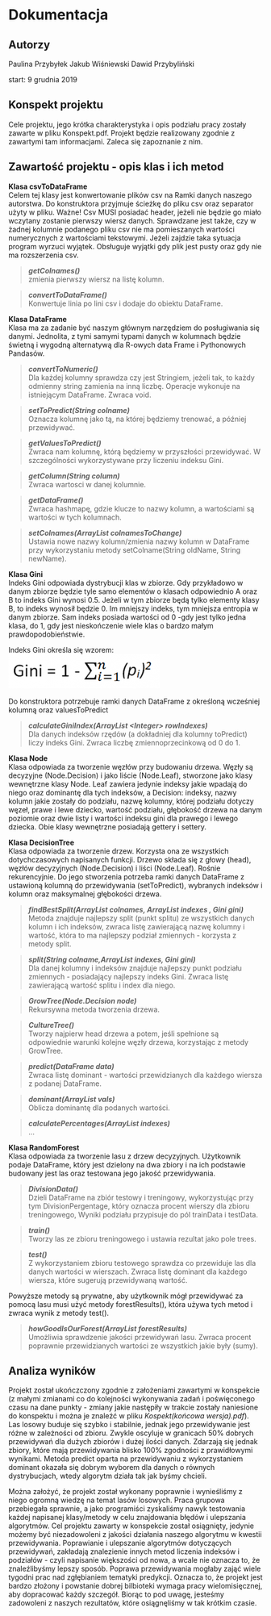 # Dokumentacja 

## Autorzy
Paulina Przybyłek
Jakub Wiśniewski
Dawid Przybyliński

start: 9 grudnia 2019

## Konspekt projektu

Cele projektu, jego krótka charakterystyka i opis podziału pracy zostały zawarte w pliku Konspekt.pdf. Projekt będzie realizowany zgodnie z zawartymi tam informacjami. Zaleca się zapoznanie z nim.

## Zawartość projektu - opis klas i ich metod

**Klasa csvToDataFrame**    
  Celem tej klasy jest konwertowanie plików csv na Ramki danych naszego autorstwa. 
Do konstruktora przyjmuje ścieżkę do pliku csv oraz separator użyty w pliku. 
Ważne! Csv MUSI posiadać header, jeżeli nie będzie go miało wczytany zostanie pierwszy wiersz danych.
Sprawdzane jest także, czy w żadnej kolumnie podanego pliku csv nie ma pomieszanych wartości numerycznych z wartościami
tekstowymi. Jeżeli zajdzie taka sytuacja program wyrzuci wyjątek.
Obsługuje wyjątki gdy plik jest pusty oraz gdy nie ma rozszerzenia csv.
  
>  ***getColnames()***   
>    zmienia pierwszy wiersz na listę kolumn.
    
>  ***convertToDataFrame()***   
>    Konwertuje linia po lini csv i dodaje do obiektu DataFrame. 

**Klasa DataFrame**   
  Klasa ma za zadanie być naszym głównym narzędziem do posługiwania się danymi. Jednolita, z tymi samymi typami danych w kolumnach będzie świetną i wygodną alternatywą dla R-owych data Frame i Pythonowych Pandasów. 
  
>   ***convertToNumeric()***   
>      Dla każdej kolumny sprawdza czy jest Stringiem, jeżeli tak, to każdy odmienny string zamienia na inną liczbę. Operacje wykonuje na istniejącym DataFrame. Zwraca void. 

>   ***setToPredict(String colname)***  
>      Oznacza kolumnę jako tą, na której będziemy trenować, a później przewidywać.

>   ***getValuesToPredict()***    
>      Zwraca nam kolumnę, którą będziemy w przyszłości przewidywać. W szczególności wykorzystywane przy liczeniu indeksu Gini.

>   ***getColumn(String column)***          
>     Zwraca wartosci w danej kolumnie.

>   ***getDataFrame()***         
>     Zwraca hashmapę, gdzie klucze to nazwy kolumn, a wartościami są wartości w tych kolumnach.

>   ***setColnames(ArrayList<String> colnamesToChange)***         
>     Ustawia nowe nazwy kolumn/zmienia nazwy kolumn w DataFrame przy wykorzystaniu metody setColname(String oldName, String newName).


**Klasa Gini**  
  Indeks Gini odpowiada dystrybucji klas w zbiorze. Gdy przykładowo w danym zbiorze będzie tyle samo elementów o klasach odpowiednio A oraz B to indeks Gini wynosi 0.5. Jeżeli w tym zbiorze będą tylko elementy klasy B, to indeks wynosił będzie 0. Im mniejszy indeks, tym mniejsza entropia w danym zbiorze. Sam indeks posiada wartości od 0 -gdy jest tylko jedna klasa, do 1, gdy jest nieskończenie wiele klas o bardzo małym prawdopodobieństwie.

Indeks Gini określa się wzorem:
![](Giniform-300x68.png)

Do konstruktora potrzebuje ramki danych DataFrame z określoną wcześniej kolumną oraz valuesToPredict

>    ***calculateGiniIndex(ArrayList <Integer\> rowIndexes)***  
>       Dla danych indeksów rzędów (a dokładniej dla kolumny toPredict) liczy indeks Gini. Zwraca liczbę zmiennoprzecinkową od 0 do 1.


**Klasa Node**    
  Klasa odpowiada za tworzenie węzłów przy budowaniu drzewa. Węzły są decyzyjne (Node.Decision) i jako liście (Node.Leaf), stworzone jako klasy wewnętrzne klasy Node. Leaf zawiera jedynie indeksy jakie wpadają do niego oraz dominantę dla tych indeksów, a Decision: indeksy, nazwy kolumn jakie zostały do podziału, nazwę kolumny, której podziału dotyczy węzeł, prawe i lewe dziecko, wartość podziału, głębokość drzewa na danym poziomie oraz dwie listy i wartości indeksu gini dla prawego i lewego dziecka. Obie klasy wewnętrzne posiadają gettery i settery.
  
**Klasa DecisionTree**   
  Klasa odpowiada za tworzenie drzew. Korzysta ona ze wszystkich dotychczasowych napisanych funkcji. Drzewo składa się z głowy (head), węzłów decyzyjnych (Node.Decision) i liści (Node.Leaf). Rośnie rekurencyjnie. Do jego stworzenia potrzeba ramki danych DataFrame z ustawioną kolumną do przewidywania (setToPredict), wybranych indeksów i kolumn oraz maksymalnej głębokości drzewa. 

>    ***findBestSplit(ArrayList<String> colnames, ArrayList<Integer> indexes , Gini gini)***    
>     Metoda znajduje najlepszy split (punkt splitu) ze wszystkich danych kolumn i ich indeksów, zwraca listę zawierającą nazwę kolumny i wartość, która to ma najlepszy podział zmiennych - korzysta z metody split.

>   ***split(String colname,ArrayList<Integer> indexes, Gini gini)***     
>     Dla danej kolumny i indeksów znajduje najlepszy punkt podziału zmiennych - posiadający najlepszy indeks Gini. Zwraca listę zawierającą wartość splitu i index dla niego.

>   ***GrowTree(Node.Decision node)***    
>     Rekursywna metoda tworzenia drzewa.

>   ***CultureTree()***     
>     Tworzy najpierw head drzewa a potem, jeśli spełnione są odpowiednie warunki kolejne węzły drzewa, korzystając z metody GrowTree.

>   ***predict(DataFrame data)***      
>     Zwraca listę dominant - wartości przewidzianych dla każdego wiersza z podanej DataFrame.

>   ***dominant(ArrayList<Integer> vals)***      
>     Oblicza dominantę dla podanych wartości.

>   ***calculatePercentages(ArrayList<Integer> indexes)***      
>     ...

**Klasa RandomForest**            
  Klasa odpowiada za tworzenie lasu z drzew decyzyjnych. Użytkownik podaje DataFrame, który jest dzielony na dwa zbiory i na ich podstawie budowany jest las oraz testowana jego jakość przewidywania.

>   ***DivisionData()***          
>     Dzieli DataFrame na zbiór testowy i treningowy, wykorzystując przy tym DivisionPergentage, który oznacza procent wierszy dla zbioru treningowego, Wyniki podziału przypisuje do pól trainData i testData.

>   ***train()***        
>     Tworzy las ze zbioru treningowego i ustawia rezultat jako pole trees.

>   ***test()***      
>     Z wykorzystaniem zbioru testowego sprawdza co przewiduje las dla danych wartości w wierszach. Zwraca listę dominant dla każdego wiersza, które sugerują przewidywaną wartość. 

  Powyższe metody są prywatne, aby użytkownik mógł przewidywać za pomocą lasu musi użyć metody forestResults(), która używa tych metod i zwraca wynik z metody test().

>   ***howGoodIsOurForest(ArrayList<Integer> forestResults)***       
>     Umożliwia sprawdzenie jakości przewidywań lasu. Zwraca procent poprawnie przewidzianych wartości ze wszystkich jakie były (sumy).

## Analiza wyników

  Projekt został ukończczony zgodnie z założeniami zawartymi w konspekcie (z małymi zmianami co do kolejności wykonywania zadań i poświęconego czasu na dane punkty - zmiany jakie następiły w trakcie zostały naniesione do konspektu i można je znaleźć w pliku *Kospekt(końcowa wersja).pdf*). Las losowy buduje się szybko i stabilnie, jednak jego przewidywanie jest różne w zależności od zbioru. Zwykle oscyluje w granicach 50% dobrych przewidywań dla dużych zbiorów i dużej ilości danych. Zdarzają się jednak zbiory, które mają przewidywania blisko 100% zgodności z prawidłowymi wynikami. Metoda predict oparta na przewidywaniu z wykorzystaniem dominant okazała się dobrym wyborem dla danych o równych dystrybucjach, wtedy algorytm działa tak jak byśmy chcieli.

  Można założyć, że projekt został wykonany poprawnie i wynieśliśmy z niego ogromną wiedzę na temat lasów losowych. Praca grupowa przebiegała sprawnie, a jako programiści zyskaliśmy nawyk testowania każdej napisanej klasy/metody w celu znajdowania błędów i ulepszania algorytmów. Cel projektu zawarty w konspekcie został osiągnięty, jedynie możemy być niezadowoleni z jakości działania naszego algorytmu w kwestii przewidywania. Poprawianie i ulepszanie algorytmów dotyczących przewidywań, zakładają znalezienie innych metod liczenia indeksów i podziałów - czyli napisanie większości od nowa, a wcale nie oznacza to, że znaleźlibyśmy lepszy sposób. Poprawa przewidywania mogłaby zająć wiele tygodni prac nad zgłębianiem tematyki predykcji. Oznacza to, że projekt jest bardzo złożony i powstanie dobrej bilbioteki wymaga pracy wielomisięcznej, aby dopracować każdy szczegół. Biorąc to pod uwagę, jesteśmy zadowoleni z naszych rezultatów, które osiągnęliśmy w tak krótkim czasie. 
  